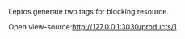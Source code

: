 Leptos generate two <meta> tags for blocking resource.

<meta name="description" content data-hk="0-1-0-3"/><meta name="description" content="42" data-hk="0-1-0-3"/>


Open view-source:http://127.0.0.1:3030/products/1